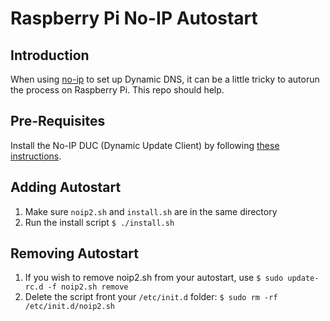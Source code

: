 # Raspberry Pi No-IP Autostart

## Introduction
When using [no-ip](https://www.noip.com/) to set up Dynamic DNS, it can be a little tricky to autorun the process on Raspberry Pi. This repo should help.

## Pre-Requisites
Install the No-IP DUC (Dynamic Update Client) by following [these instructions](https://www.noip.com/support/knowledgebase/install-ip-duc-onto-raspberry-pi/).

## Adding Autostart
1. Make sure `noip2.sh` and `install.sh` are in the same directory
2. Run the install script `$ ./install.sh`

## Removing Autostart
1. If you wish to remove noip2.sh from your autostart, use `$ sudo update-rc.d -f noip2.sh remove`
2. Delete the script front your `/etc/init.d` folder: `$ sudo rm -rf /etc/init.d/noip2.sh`

